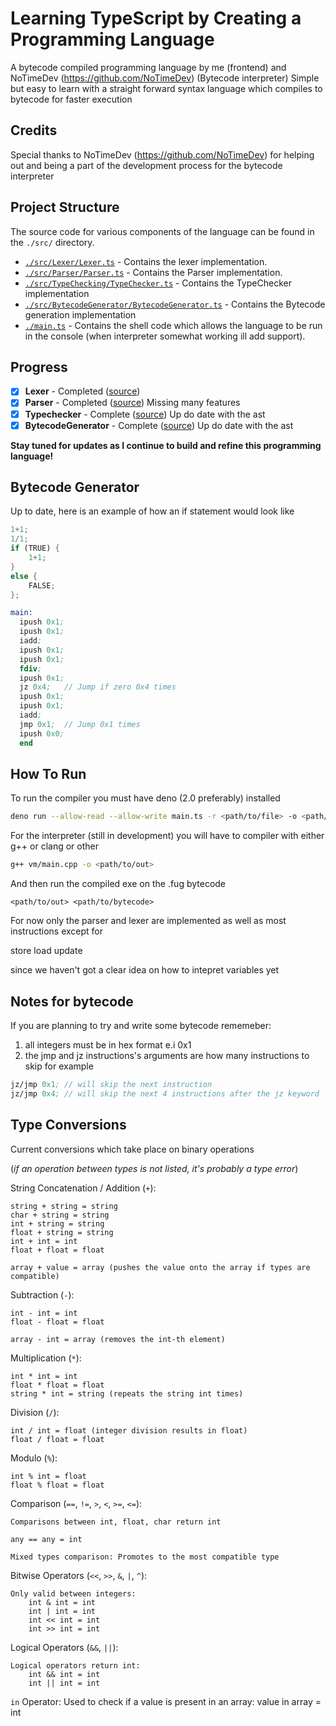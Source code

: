 # Learning TypeScript by Creating a Programming Language

A bytecode compiled programming language by me (frontend) and NoTimeDev (<https://github.com/NoTimeDev>) (Bytecode interpreter)
Simple but easy to learn with a straight forward syntax language which compiles to bytecode for faster execution

## Credits

Special thanks to NoTimeDev (<https://github.com/NoTimeDev>) for helping out and being a part of the development process for the bytecode interpreter

## Project Structure

The source code for various components of the language can be found in the `./src/` directory.

- [`./src/Lexer/Lexer.ts`](./src/Lexer/Lexer.ts) - Contains the lexer implementation.
- [`./src/Parser/Parser.ts`](./src/Parser/Parser.ts) - Contains the Parser implementation.
- [`./src/TypeChecking/TypeChecker.ts`](./src/TypeChecking/TypeChecker.ts) - Contains the TypeChecker implementation
- [`./src/BytecodeGenerator/BytecodeGenerator.ts`](./src/BytecodeGenerator/BytecodeGenerator.ts) - Contains the Bytecode generation implementation
- [`./main.ts`](./main.ts) - Contains the shell code which allows the language to be run in the console (when interpreter somewhat working ill add support).

## Progress

- [x] **Lexer** - Completed ([source](./src/Lexer/Lexer.ts))
- [x] **Parser** - Completed ([source](./src/Parser/Parser.ts)) Missing many features
- [x] **Typechecker** - Complete ([source](./src/TypeChecking/TypeChecker.ts)) Up do date with the ast
- [x] **BytecodeGenerator** - Complete ([source](./src/BytecodeGenerator/BytecodeGenerator.ts)) Up do date with the ast

**Stay tuned for updates as I continue to build and refine this programming language!**

## Bytecode Generator

Up to date, here is an example of how an if statement would look like

```rust
1+1;
1/1;
if (TRUE) {
    1+1;
}
else {
    FALSE;
};
```

```llvm
main:
  ipush 0x1;
  ipush 0x1;
  iadd;
  ipush 0x1;
  ipush 0x1;
  fdiv;
  ipush 0x1;
  jz 0x4;   // Jump if zero 0x4 times
  ipush 0x1;
  ipush 0x1;
  iadd;
  jmp 0x1;  // Jump 0x1 times
  ipush 0x0;
  end
```

## How To Run

To run the compiler you must have deno (2.0 preferably) installed 

```bash
deno run --allow-read --allow-write main.ts -r <path/to/file> -o <path/to/out>
```

For the interpreter (still in development) you will have to compiler with either g++ or clang or other

```bash
g++ vm/main.cpp -o <path/to/out>
```

And then run the compiled exe on the .fug bytecode

```
<path/to/out> <path/to/bytecode>
```

For now only the parser and lexer are implemented as well as most instructions except for 

store
load
update

since we haven't got a clear idea on how to intepret variables yet

## Notes for bytecode

If you are planning to try and write some bytecode rememeber:

1. all integers must be in hex format e.i 0x1
2. the jmp and jz instructions's arguments are how many instructions to skip for example
```llvm
jz/jmp 0x1; // will skip the next instruction
jz/jmp 0x4; // will skip the next 4 instructions after the jz keyword
```

## Type Conversions

Current conversions which take place on binary operations

(*if an operation between types is not listed, it's probably a type error*)

String Concatenation / Addition (```+```):

    string + string = string
    char + string = string
    int + string = string
    float + string = string
    int + int = int
    float + float = float

    array + value = array (pushes the value onto the array if types are compatible)

Subtraction (```-```):

    int - int = int
    float - float = float
    
    array - int = array (removes the int-th element)

Multiplication (```*```):

    int * int = int
    float * float = float
    string * int = string (repeats the string int times)

Division (```/```):

    int / int = float (integer division results in float)
    float / float = float

Modulo (```%```):

    int % int = float
    float % float = float

Comparison (```==```, ```!=```, ```>```, ```<```, ```>=```, ```<=```):

    Comparisons between int, float, char return int

    any == any = int

    Mixed types comparison: Promotes to the most compatible type

Bitwise Operators (```<<```, ```>>```, ```&```, ```|```, ```^```):

    Only valid between integers:
        int & int = int
        int | int = int
        int << int = int
        int >> int = int

Logical Operators (```&&```, ```||```):

    Logical operators return int:
        int && int = int
        int || int = int

```in``` Operator:
    Used to check if a value is present in an array:
        value in array = int
